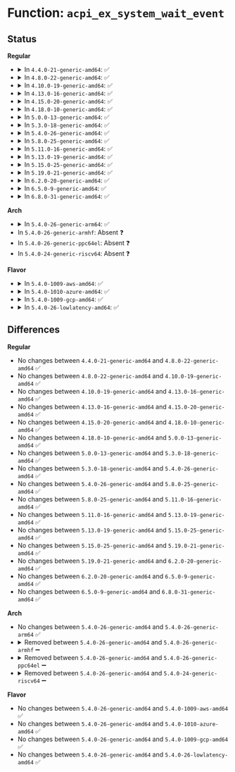 # Function: <code>acpi_ex_system_wait_event</code>

## Status
<b>Regular</b>
<ul>
<li>
<details>
<summary>In <code>4.4.0-21-generic-amd64</code>: ✅</summary>

```c
acpi_status acpi_ex_system_wait_event(union acpi_operand_object * time_desc, union acpi_operand_object * obj_desc)
```

```json
{
  "name": "acpi_ex_system_wait_event",
  "collision_type": "Unique Global",
  "inline_type": "No",
  "funcs": [
    {
      "addr": 18446744071583669810,
      "name": "acpi_ex_system_wait_event",
      "external": true,
      "loc": "drivers/acpi/acpica/exsystem.c:262",
      "file": "drivers/acpi/acpica/exsystem.c",
      "inline": "seen, unknown",
      "caller_inline": [],
      "caller_func": [
        "drivers/acpi/acpica/exoparg2.c:acpi_ex_opcode_2A_0T_1R"
      ]
    }
  ],
  "symbols": [
    {
      "addr": 18446744071583669810,
      "name": "acpi_ex_system_wait_event",
      "section": ".text",
      "bind": "STB_GLOBAL",
      "size": 35
    }
  ]
}
```
</details>
</li>
<li>
<details>
<summary>In <code>4.8.0-22-generic-amd64</code>: ✅</summary>

```c
acpi_status acpi_ex_system_wait_event(union acpi_operand_object * time_desc, union acpi_operand_object * obj_desc)
```

```json
{
  "name": "acpi_ex_system_wait_event",
  "collision_type": "Unique Global",
  "inline_type": "No",
  "funcs": [
    {
      "addr": 18446744071583992705,
      "name": "acpi_ex_system_wait_event",
      "external": true,
      "loc": "drivers/acpi/acpica/exsystem.c:260",
      "file": "drivers/acpi/acpica/exsystem.c",
      "inline": "seen, unknown",
      "caller_inline": [],
      "caller_func": [
        "drivers/acpi/acpica/exoparg2.c:acpi_ex_opcode_2A_0T_1R"
      ]
    }
  ],
  "symbols": [
    {
      "addr": 18446744071583992705,
      "name": "acpi_ex_system_wait_event",
      "section": ".text",
      "bind": "STB_GLOBAL",
      "size": 35
    }
  ]
}
```
</details>
</li>
<li>
<details>
<summary>In <code>4.10.0-19-generic-amd64</code>: ✅</summary>

```c
acpi_status acpi_ex_system_wait_event(union acpi_operand_object * time_desc, union acpi_operand_object * obj_desc)
```

```json
{
  "name": "acpi_ex_system_wait_event",
  "collision_type": "Unique Global",
  "inline_type": "No",
  "funcs": [
    {
      "addr": 18446744071584134101,
      "name": "acpi_ex_system_wait_event",
      "external": true,
      "loc": "drivers/acpi/acpica/exsystem.c:260",
      "file": "drivers/acpi/acpica/exsystem.c",
      "inline": "seen, unknown",
      "caller_inline": [],
      "caller_func": [
        "drivers/acpi/acpica/exoparg2.c:acpi_ex_opcode_2A_0T_1R"
      ]
    }
  ],
  "symbols": [
    {
      "addr": 18446744071584134101,
      "name": "acpi_ex_system_wait_event",
      "section": ".text",
      "bind": "STB_GLOBAL",
      "size": 35
    }
  ]
}
```
</details>
</li>
<li>
<details>
<summary>In <code>4.13.0-16-generic-amd64</code>: ✅</summary>

```c
acpi_status acpi_ex_system_wait_event(union acpi_operand_object * time_desc, union acpi_operand_object * obj_desc)
```

```json
{
  "name": "acpi_ex_system_wait_event",
  "collision_type": "Unique Global",
  "inline_type": "No",
  "funcs": [
    {
      "addr": 18446744071584201221,
      "name": "acpi_ex_system_wait_event",
      "external": true,
      "loc": "drivers/acpi/acpica/exsystem.c:260",
      "file": "drivers/acpi/acpica/exsystem.c",
      "inline": "seen, unknown",
      "caller_inline": [],
      "caller_func": [
        "drivers/acpi/acpica/exoparg2.c:acpi_ex_opcode_2A_0T_1R"
      ]
    }
  ],
  "symbols": [
    {
      "addr": 18446744071584201221,
      "name": "acpi_ex_system_wait_event",
      "section": ".text",
      "bind": "STB_GLOBAL",
      "size": 35
    }
  ]
}
```
</details>
</li>
<li>
<details>
<summary>In <code>4.15.0-20-generic-amd64</code>: ✅</summary>

```c
acpi_status acpi_ex_system_wait_event(union acpi_operand_object * time_desc, union acpi_operand_object * obj_desc)
```

```json
{
  "name": "acpi_ex_system_wait_event",
  "collision_type": "Unique Global",
  "inline_type": "No",
  "funcs": [
    {
      "addr": 18446744071584527971,
      "name": "acpi_ex_system_wait_event",
      "external": true,
      "loc": "drivers/acpi/acpica/exsystem.c:260",
      "file": "drivers/acpi/acpica/exsystem.c",
      "inline": "seen, unknown",
      "caller_inline": [],
      "caller_func": [
        "drivers/acpi/acpica/exoparg2.c:acpi_ex_opcode_2A_0T_1R"
      ]
    }
  ],
  "symbols": [
    {
      "addr": 18446744071584527971,
      "name": "acpi_ex_system_wait_event",
      "section": ".text",
      "bind": "STB_GLOBAL",
      "size": 114
    }
  ]
}
```
</details>
</li>
<li>
<details>
<summary>In <code>4.18.0-10-generic-amd64</code>: ✅</summary>

```c
acpi_status acpi_ex_system_wait_event(union acpi_operand_object * time_desc, union acpi_operand_object * obj_desc)
```

```json
{
  "name": "acpi_ex_system_wait_event",
  "collision_type": "Unique Global",
  "inline_type": "No",
  "funcs": [
    {
      "addr": 18446744071584752315,
      "name": "acpi_ex_system_wait_event",
      "external": true,
      "loc": "drivers/acpi/acpica/exsystem.c:226",
      "file": "drivers/acpi/acpica/exsystem.c",
      "inline": "seen, unknown",
      "caller_inline": [],
      "caller_func": [
        "drivers/acpi/acpica/exoparg2.c:acpi_ex_opcode_2A_0T_1R"
      ]
    }
  ],
  "symbols": [
    {
      "addr": 18446744071584752315,
      "name": "acpi_ex_system_wait_event",
      "section": ".text",
      "bind": "STB_GLOBAL",
      "size": 114
    }
  ]
}
```
</details>
</li>
<li>
<details>
<summary>In <code>5.0.0-13-generic-amd64</code>: ✅</summary>

```c
acpi_status acpi_ex_system_wait_event(union acpi_operand_object * time_desc, union acpi_operand_object * obj_desc)
```

```json
{
  "name": "acpi_ex_system_wait_event",
  "collision_type": "Unique Global",
  "inline_type": "No",
  "funcs": [
    {
      "addr": 18446744071584853883,
      "name": "acpi_ex_system_wait_event",
      "external": true,
      "loc": "drivers/acpi/acpica/exsystem.c:226",
      "file": "drivers/acpi/acpica/exsystem.c",
      "inline": "seen, unknown",
      "caller_inline": [],
      "caller_func": [
        "drivers/acpi/acpica/exoparg2.c:acpi_ex_opcode_2A_0T_1R"
      ]
    }
  ],
  "symbols": [
    {
      "addr": 18446744071584853883,
      "name": "acpi_ex_system_wait_event",
      "section": ".text",
      "bind": "STB_GLOBAL",
      "size": 114
    }
  ]
}
```
</details>
</li>
<li>
<details>
<summary>In <code>5.3.0-18-generic-amd64</code>: ✅</summary>

```c
acpi_status acpi_ex_system_wait_event(union acpi_operand_object * time_desc, union acpi_operand_object * obj_desc)
```

```json
{
  "name": "acpi_ex_system_wait_event",
  "collision_type": "Unique Global",
  "inline_type": "No",
  "funcs": [
    {
      "addr": 18446744071585057620,
      "name": "acpi_ex_system_wait_event",
      "external": true,
      "loc": "drivers/acpi/acpica/exsystem.c:226",
      "file": "drivers/acpi/acpica/exsystem.c",
      "inline": "seen, unknown",
      "caller_inline": [],
      "caller_func": [
        "drivers/acpi/acpica/exoparg2.c:acpi_ex_opcode_2A_0T_1R"
      ]
    }
  ],
  "symbols": [
    {
      "addr": 18446744071585057620,
      "name": "acpi_ex_system_wait_event",
      "section": ".text",
      "bind": "STB_GLOBAL",
      "size": 113
    }
  ]
}
```
</details>
</li>
<li>
<details>
<summary>In <code>5.4.0-26-generic-amd64</code>: ✅</summary>

```c
acpi_status acpi_ex_system_wait_event(union acpi_operand_object * time_desc, union acpi_operand_object * obj_desc)
```

```json
{
  "name": "acpi_ex_system_wait_event",
  "collision_type": "Unique Global",
  "inline_type": "No",
  "funcs": [
    {
      "addr": 18446744071585193705,
      "name": "acpi_ex_system_wait_event",
      "external": true,
      "loc": "drivers/acpi/acpica/exsystem.c:226",
      "file": "drivers/acpi/acpica/exsystem.c",
      "inline": "seen, unknown",
      "caller_inline": [],
      "caller_func": [
        "drivers/acpi/acpica/exoparg2.c:acpi_ex_opcode_2A_0T_1R"
      ]
    }
  ],
  "symbols": [
    {
      "addr": 18446744071585193705,
      "name": "acpi_ex_system_wait_event",
      "section": ".text",
      "bind": "STB_GLOBAL",
      "size": 113
    }
  ]
}
```
</details>
</li>
<li>
<details>
<summary>In <code>5.8.0-25-generic-amd64</code>: ✅</summary>

```c
acpi_status acpi_ex_system_wait_event(union acpi_operand_object * time_desc, union acpi_operand_object * obj_desc)
```

```json
{
  "name": "acpi_ex_system_wait_event",
  "collision_type": "Unique Global",
  "inline_type": "No",
  "funcs": [
    {
      "addr": 18446744071585899079,
      "name": "acpi_ex_system_wait_event",
      "external": true,
      "loc": "drivers/acpi/acpica/exsystem.c:226",
      "file": "drivers/acpi/acpica/exsystem.c",
      "inline": "seen, unknown",
      "caller_inline": [],
      "caller_func": [
        "drivers/acpi/acpica/exoparg2.c:acpi_ex_opcode_2A_0T_1R"
      ]
    }
  ],
  "symbols": [
    {
      "addr": 18446744071585899079,
      "name": "acpi_ex_system_wait_event",
      "section": ".text",
      "bind": "STB_GLOBAL",
      "size": 113
    }
  ]
}
```
</details>
</li>
<li>
<details>
<summary>In <code>5.11.0-16-generic-amd64</code>: ✅</summary>

```c
acpi_status acpi_ex_system_wait_event(union acpi_operand_object * time_desc, union acpi_operand_object * obj_desc)
```

```json
{
  "name": "acpi_ex_system_wait_event",
  "collision_type": "Unique Global",
  "inline_type": "No",
  "funcs": [
    {
      "addr": 18446744071586020415,
      "name": "acpi_ex_system_wait_event",
      "external": true,
      "loc": "drivers/acpi/acpica/exsystem.c:226",
      "file": "drivers/acpi/acpica/exsystem.c",
      "inline": "seen, unknown",
      "caller_inline": [],
      "caller_func": [
        "drivers/acpi/acpica/exoparg2.c:acpi_ex_opcode_2A_0T_1R"
      ]
    }
  ],
  "symbols": [
    {
      "addr": 18446744071586020415,
      "name": "acpi_ex_system_wait_event",
      "section": ".text",
      "bind": "STB_GLOBAL",
      "size": 113
    }
  ]
}
```
</details>
</li>
<li>
<details>
<summary>In <code>5.13.0-19-generic-amd64</code>: ✅</summary>

```c
acpi_status acpi_ex_system_wait_event(union acpi_operand_object * time_desc, union acpi_operand_object * obj_desc)
```

```json
{
  "name": "acpi_ex_system_wait_event",
  "collision_type": "Unique Global",
  "inline_type": "No",
  "funcs": [
    {
      "addr": 18446744071585897427,
      "name": "acpi_ex_system_wait_event",
      "external": true,
      "loc": "drivers/acpi/acpica/exsystem.c:226",
      "file": "drivers/acpi/acpica/exsystem.c",
      "inline": "seen, unknown",
      "caller_inline": [],
      "caller_func": [
        "drivers/acpi/acpica/exoparg2.c:acpi_ex_opcode_2A_0T_1R"
      ]
    }
  ],
  "symbols": [
    {
      "addr": 18446744071585897427,
      "name": "acpi_ex_system_wait_event",
      "section": ".text",
      "bind": "STB_GLOBAL",
      "size": 113
    }
  ]
}
```
</details>
</li>
<li>
<details>
<summary>In <code>5.15.0-25-generic-amd64</code>: ✅</summary>

```c
acpi_status acpi_ex_system_wait_event(union acpi_operand_object * time_desc, union acpi_operand_object * obj_desc)
```

```json
{
  "name": "acpi_ex_system_wait_event",
  "collision_type": "Unique Global",
  "inline_type": "No",
  "funcs": [
    {
      "addr": 18446744071586384931,
      "name": "acpi_ex_system_wait_event",
      "external": true,
      "loc": "drivers/acpi/acpica/exsystem.c:226",
      "file": "drivers/acpi/acpica/exsystem.c",
      "inline": "seen, unknown",
      "caller_inline": [],
      "caller_func": [
        "drivers/acpi/acpica/exoparg2.c:acpi_ex_opcode_2A_0T_1R"
      ]
    }
  ],
  "symbols": [
    {
      "addr": 18446744071586384931,
      "name": "acpi_ex_system_wait_event",
      "section": ".text",
      "bind": "STB_GLOBAL",
      "size": 113
    }
  ]
}
```
</details>
</li>
<li>
<details>
<summary>In <code>5.19.0-21-generic-amd64</code>: ✅</summary>

```c
acpi_status acpi_ex_system_wait_event(union acpi_operand_object * time_desc, union acpi_operand_object * obj_desc)
```

```json
{
  "name": "acpi_ex_system_wait_event",
  "collision_type": "Unique Global",
  "inline_type": "No",
  "funcs": [
    {
      "addr": 18446744071587633092,
      "name": "acpi_ex_system_wait_event",
      "external": true,
      "loc": "drivers/acpi/acpica/exsystem.c:231",
      "file": "drivers/acpi/acpica/exsystem.c",
      "inline": "seen, unknown",
      "caller_inline": [],
      "caller_func": [
        "drivers/acpi/acpica/exoparg2.c:acpi_ex_opcode_2A_0T_1R"
      ]
    }
  ],
  "symbols": [
    {
      "addr": 18446744071587633092,
      "name": "acpi_ex_system_wait_event",
      "section": ".text",
      "bind": "STB_GLOBAL",
      "size": 131
    }
  ]
}
```
</details>
</li>
<li>
<details>
<summary>In <code>6.2.0-20-generic-amd64</code>: ✅</summary>

```c
acpi_status acpi_ex_system_wait_event(union acpi_operand_object * time_desc, union acpi_operand_object * obj_desc)
```

```json
{
  "name": "acpi_ex_system_wait_event",
  "collision_type": "Unique Global",
  "inline_type": "No",
  "funcs": [
    {
      "addr": 18446744071588932048,
      "name": "acpi_ex_system_wait_event",
      "external": true,
      "loc": "drivers/acpi/acpica/exsystem.c:231",
      "file": "drivers/acpi/acpica/exsystem.c",
      "inline": "seen, unknown",
      "caller_inline": [],
      "caller_func": [
        "drivers/acpi/acpica/exoparg2.c:acpi_ex_opcode_2A_0T_1R"
      ]
    }
  ],
  "symbols": [
    {
      "addr": 18446744071588932048,
      "name": "acpi_ex_system_wait_event",
      "section": ".text",
      "bind": "STB_GLOBAL",
      "size": 129
    }
  ]
}
```
</details>
</li>
<li>
<details>
<summary>In <code>6.5.0-9-generic-amd64</code>: ✅</summary>

```c
acpi_status acpi_ex_system_wait_event(union acpi_operand_object * time_desc, union acpi_operand_object * obj_desc)
```

```json
{
  "name": "acpi_ex_system_wait_event",
  "collision_type": "Unique Global",
  "inline_type": "No",
  "funcs": [
    {
      "addr": 18446744071589222048,
      "name": "acpi_ex_system_wait_event",
      "external": true,
      "loc": "drivers/acpi/acpica/exsystem.c:231",
      "file": "drivers/acpi/acpica/exsystem.c",
      "inline": "seen, unknown",
      "caller_inline": [],
      "caller_func": [
        "drivers/acpi/acpica/exoparg2.c:acpi_ex_opcode_2A_0T_1R"
      ]
    }
  ],
  "symbols": [
    {
      "addr": 18446744071589222048,
      "name": "acpi_ex_system_wait_event",
      "section": ".text",
      "bind": "STB_GLOBAL",
      "size": 129
    }
  ]
}
```
</details>
</li>
<li>
<details>
<summary>In <code>6.8.0-31-generic-amd64</code>: ✅</summary>

```c
acpi_status acpi_ex_system_wait_event(union acpi_operand_object * time_desc, union acpi_operand_object * obj_desc)
```

```json
{
  "name": "acpi_ex_system_wait_event",
  "collision_type": "Unique Global",
  "inline_type": "No",
  "funcs": [
    {
      "addr": 18446744071589528560,
      "name": "acpi_ex_system_wait_event",
      "external": true,
      "loc": "drivers/acpi/acpica/exsystem.c:231",
      "file": "drivers/acpi/acpica/exsystem.c",
      "inline": "seen, unknown",
      "caller_inline": [],
      "caller_func": [
        "drivers/acpi/acpica/exoparg2.c:acpi_ex_opcode_2A_0T_1R"
      ]
    }
  ],
  "symbols": [
    {
      "addr": 18446744071589528560,
      "name": "acpi_ex_system_wait_event",
      "section": ".text",
      "bind": "STB_GLOBAL",
      "size": 129
    }
  ]
}
```
</details>
</li>
</ul>
<b>Arch</b>
<ul>
<li>
<details>
<summary>In <code>5.4.0-26-generic-arm64</code>: ✅</summary>

```c
acpi_status acpi_ex_system_wait_event(union acpi_operand_object * time_desc, union acpi_operand_object * obj_desc)
```

```json
{
  "name": "acpi_ex_system_wait_event",
  "collision_type": "Unique Global",
  "inline_type": "No",
  "funcs": [
    {
      "addr": 18446603336497537892,
      "name": "acpi_ex_system_wait_event",
      "external": true,
      "loc": "drivers/acpi/acpica/exsystem.c:226",
      "file": "drivers/acpi/acpica/exsystem.c",
      "inline": "seen, unknown",
      "caller_inline": [],
      "caller_func": [
        "drivers/acpi/acpica/exoparg2.c:acpi_ex_opcode_2A_0T_1R"
      ]
    }
  ],
  "symbols": [
    {
      "addr": 18446603336497537892,
      "name": "acpi_ex_system_wait_event",
      "section": ".text",
      "bind": "STB_GLOBAL",
      "size": 64
    }
  ]
}
```
</details>
</li>
<li>
In <code>5.4.0-26-generic-armhf</code>: Absent ❓
</li>
<li>
In <code>5.4.0-26-generic-ppc64el</code>: Absent ❓
</li>
<li>
In <code>5.4.0-24-generic-riscv64</code>: Absent ❓
</li>
</ul>
<b>Flavor</b>
<ul>
<li>
<details>
<summary>In <code>5.4.0-1009-aws-amd64</code>: ✅</summary>

```c
acpi_status acpi_ex_system_wait_event(union acpi_operand_object * time_desc, union acpi_operand_object * obj_desc)
```

```json
{
  "name": "acpi_ex_system_wait_event",
  "collision_type": "Unique Global",
  "inline_type": "No",
  "funcs": [
    {
      "addr": 18446744071585070435,
      "name": "acpi_ex_system_wait_event",
      "external": true,
      "loc": "drivers/acpi/acpica/exsystem.c:226",
      "file": "drivers/acpi/acpica/exsystem.c",
      "inline": "seen, unknown",
      "caller_inline": [],
      "caller_func": [
        "drivers/acpi/acpica/exoparg2.c:acpi_ex_opcode_2A_0T_1R"
      ]
    }
  ],
  "symbols": [
    {
      "addr": 18446744071585070435,
      "name": "acpi_ex_system_wait_event",
      "section": ".text",
      "bind": "STB_GLOBAL",
      "size": 36
    }
  ]
}
```
</details>
</li>
<li>
<details>
<summary>In <code>5.4.0-1010-azure-amd64</code>: ✅</summary>

```c
acpi_status acpi_ex_system_wait_event(union acpi_operand_object * time_desc, union acpi_operand_object * obj_desc)
```

```json
{
  "name": "acpi_ex_system_wait_event",
  "collision_type": "Unique Global",
  "inline_type": "No",
  "funcs": [
    {
      "addr": 18446744071584985914,
      "name": "acpi_ex_system_wait_event",
      "external": true,
      "loc": "drivers/acpi/acpica/exsystem.c:226",
      "file": "drivers/acpi/acpica/exsystem.c",
      "inline": "seen, unknown",
      "caller_inline": [],
      "caller_func": [
        "drivers/acpi/acpica/exoparg2.c:acpi_ex_opcode_2A_0T_1R"
      ]
    }
  ],
  "symbols": [
    {
      "addr": 18446744071584985914,
      "name": "acpi_ex_system_wait_event",
      "section": ".text",
      "bind": "STB_GLOBAL",
      "size": 36
    }
  ]
}
```
</details>
</li>
<li>
<details>
<summary>In <code>5.4.0-1009-gcp-amd64</code>: ✅</summary>

```c
acpi_status acpi_ex_system_wait_event(union acpi_operand_object * time_desc, union acpi_operand_object * obj_desc)
```

```json
{
  "name": "acpi_ex_system_wait_event",
  "collision_type": "Unique Global",
  "inline_type": "No",
  "funcs": [
    {
      "addr": 18446744071585145289,
      "name": "acpi_ex_system_wait_event",
      "external": true,
      "loc": "drivers/acpi/acpica/exsystem.c:226",
      "file": "drivers/acpi/acpica/exsystem.c",
      "inline": "seen, unknown",
      "caller_inline": [],
      "caller_func": [
        "drivers/acpi/acpica/exoparg2.c:acpi_ex_opcode_2A_0T_1R"
      ]
    }
  ],
  "symbols": [
    {
      "addr": 18446744071585145289,
      "name": "acpi_ex_system_wait_event",
      "section": ".text",
      "bind": "STB_GLOBAL",
      "size": 113
    }
  ]
}
```
</details>
</li>
<li>
<details>
<summary>In <code>5.4.0-26-lowlatency-amd64</code>: ✅</summary>

```c
acpi_status acpi_ex_system_wait_event(union acpi_operand_object * time_desc, union acpi_operand_object * obj_desc)
```

```json
{
  "name": "acpi_ex_system_wait_event",
  "collision_type": "Unique Global",
  "inline_type": "No",
  "funcs": [
    {
      "addr": 18446744071585251449,
      "name": "acpi_ex_system_wait_event",
      "external": true,
      "loc": "drivers/acpi/acpica/exsystem.c:226",
      "file": "drivers/acpi/acpica/exsystem.c",
      "inline": "seen, unknown",
      "caller_inline": [],
      "caller_func": [
        "drivers/acpi/acpica/exoparg2.c:acpi_ex_opcode_2A_0T_1R"
      ]
    }
  ],
  "symbols": [
    {
      "addr": 18446744071585251449,
      "name": "acpi_ex_system_wait_event",
      "section": ".text",
      "bind": "STB_GLOBAL",
      "size": 113
    }
  ]
}
```
</details>
</li>
</ul>

## Differences
<b>Regular</b>
<ul>
<li>
No changes between <code>4.4.0-21-generic-amd64</code> and <code>4.8.0-22-generic-amd64</code> ✅
</li>
<li>
No changes between <code>4.8.0-22-generic-amd64</code> and <code>4.10.0-19-generic-amd64</code> ✅
</li>
<li>
No changes between <code>4.10.0-19-generic-amd64</code> and <code>4.13.0-16-generic-amd64</code> ✅
</li>
<li>
No changes between <code>4.13.0-16-generic-amd64</code> and <code>4.15.0-20-generic-amd64</code> ✅
</li>
<li>
No changes between <code>4.15.0-20-generic-amd64</code> and <code>4.18.0-10-generic-amd64</code> ✅
</li>
<li>
No changes between <code>4.18.0-10-generic-amd64</code> and <code>5.0.0-13-generic-amd64</code> ✅
</li>
<li>
No changes between <code>5.0.0-13-generic-amd64</code> and <code>5.3.0-18-generic-amd64</code> ✅
</li>
<li>
No changes between <code>5.3.0-18-generic-amd64</code> and <code>5.4.0-26-generic-amd64</code> ✅
</li>
<li>
No changes between <code>5.4.0-26-generic-amd64</code> and <code>5.8.0-25-generic-amd64</code> ✅
</li>
<li>
No changes between <code>5.8.0-25-generic-amd64</code> and <code>5.11.0-16-generic-amd64</code> ✅
</li>
<li>
No changes between <code>5.11.0-16-generic-amd64</code> and <code>5.13.0-19-generic-amd64</code> ✅
</li>
<li>
No changes between <code>5.13.0-19-generic-amd64</code> and <code>5.15.0-25-generic-amd64</code> ✅
</li>
<li>
No changes between <code>5.15.0-25-generic-amd64</code> and <code>5.19.0-21-generic-amd64</code> ✅
</li>
<li>
No changes between <code>5.19.0-21-generic-amd64</code> and <code>6.2.0-20-generic-amd64</code> ✅
</li>
<li>
No changes between <code>6.2.0-20-generic-amd64</code> and <code>6.5.0-9-generic-amd64</code> ✅
</li>
<li>
No changes between <code>6.5.0-9-generic-amd64</code> and <code>6.8.0-31-generic-amd64</code> ✅
</li>
</ul>
<b>Arch</b>
<ul>
<li>
No changes between <code>5.4.0-26-generic-amd64</code> and <code>5.4.0-26-generic-arm64</code> ✅
</li>
<li>
<details>
<summary>Removed between <code>5.4.0-26-generic-amd64</code> and <code>5.4.0-26-generic-armhf</code> ➖</summary>

```c
acpi_status acpi_ex_system_wait_event(union acpi_operand_object * time_desc, union acpi_operand_object * obj_desc)
```
</details>
</li>
<li>
<details>
<summary>Removed between <code>5.4.0-26-generic-amd64</code> and <code>5.4.0-26-generic-ppc64el</code> ➖</summary>

```c
acpi_status acpi_ex_system_wait_event(union acpi_operand_object * time_desc, union acpi_operand_object * obj_desc)
```
</details>
</li>
<li>
<details>
<summary>Removed between <code>5.4.0-26-generic-amd64</code> and <code>5.4.0-24-generic-riscv64</code> ➖</summary>

```c
acpi_status acpi_ex_system_wait_event(union acpi_operand_object * time_desc, union acpi_operand_object * obj_desc)
```
</details>
</li>
</ul>
<b>Flavor</b>
<ul>
<li>
No changes between <code>5.4.0-26-generic-amd64</code> and <code>5.4.0-1009-aws-amd64</code> ✅
</li>
<li>
No changes between <code>5.4.0-26-generic-amd64</code> and <code>5.4.0-1010-azure-amd64</code> ✅
</li>
<li>
No changes between <code>5.4.0-26-generic-amd64</code> and <code>5.4.0-1009-gcp-amd64</code> ✅
</li>
<li>
No changes between <code>5.4.0-26-generic-amd64</code> and <code>5.4.0-26-lowlatency-amd64</code> ✅
</li>
</ul>

